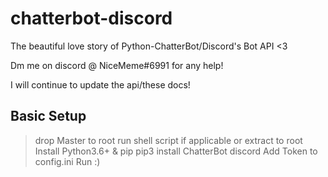 # chatterbot-discord
The beautiful love story of Python-ChatterBot/Discord's Bot API &lt;3

Dm me on discord @ NiceMeme#6991 for any help!

I will continue to update the api/these docs!

## Basic Setup
> drop Master to root
> run shell script if applicable or extract to root
> Install Python3.6+ & pip
> pip3 install ChatterBot discord
> Add Token to config.ini
> Run :)
